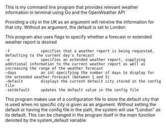 This is my command line program that provides relevant weather information in terminal using Go and the OpenWeather API

Providing a city in the UK as an argument will retreive the information for that city. Without an argument, the default is set to London

This program also uses flags to specify whether a forecast or extended weather report is desired
    
    -f              specifies that a weather report is being requested, defaulting to the current day's forecast
    -e              specifies an extended weather report, supplying additional information to the current weather report as well as increasing the range of the weather forecast
    -days           an int specifying the number of days to display for the extended weather forecast (between 1 and 5)
    -default        displays the current default city stored in the config file
    -setdefault     updates the default value in the config file

This program makes use of a configuration file to store the default city that is used when no specific city is given as an argument. Without setting the default or having the config file in the path, the system will use "London" as its default. This can be changed in the program itself in the main function denoted by the system_default variable

